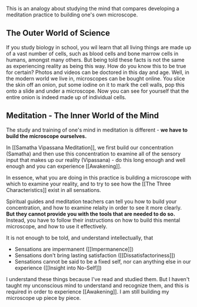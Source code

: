 This is an analogy about studying the mind that compares developing a meditation practice to building one's own microscope.

## The Outer World of Science
If you study biology in school, you wil learn that all living things are made up of a vast number of cells, such as blood cells and bone marrow cells in humans, amongst many others.
But being told these facts is not the same as experiencing reality as being this way. How do you know this to be true for certain? Photos and videos can be doctored in this day and age.
Well, in the modern world we live in, microscopes can be bought online. You slice the skin off an onion, put some iodine on it to mark the cell walls, pop this onto a slide and under a microscope. Now you can see for yourself that the entire onion is indeed made up of individual cells. 


## Meditation - The Inner World of the Mind
The study and training of one's mind in meditation is different - **we have to build the microscope ourselves.**

In [[Samatha Vipassana Meditation]], we first build our concentration (Samatha) and then use this concentration to examine all of the sensory input that makes up our reality (Vipassana) - do this long enough and well enough and you can experience [[Awakening]].

In essence, what you are doing in this practice is building a microscope with which to examine your reality, and to try to see how the [[The Three Characteristics]] exist in all sensations. 

Spiritual guides and meditation teachers can tell you how to build your concentration, and how to examine relaity in order to see it more clearly. **But they cannot provide you with the tools that are needed to do so.** Instead, you have to follow their instructions on how to build this mental microscope, and how to use it effectively.

It is not enough to be told, and understand intellectually, that
- Sensations are impermanent ([[Impermanence]])
- Sensations don't bring lasting satisfaction ([[Dissatisfactoriness]])
- Sensations cannot be said to be a fixed self, nor can anything else in our experience ([[Insight into No-Self]])

I understand these things because I've read and studied them. But I haven't taught my unconscious mind to understand and recognize them, and this is required in order to experience [[Awakening]]. I am still building my microscope up piece by piece.